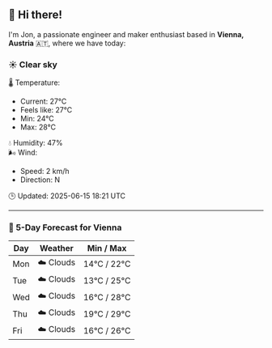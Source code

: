 ## 👋 Hi there!

I'm Jon, a passionate engineer and maker enthusiast based in **Vienna, Austria** 🇦🇹, where we have today:

### ☀️ Clear sky 

🌡️ Temperature: 
* Current: 27°C
* Feels like: 27°C
* Min: 24°C 
* Max: 28°C  

💧 Humidity: 47%  
🌬️ Wind: 
* Speed: 2 km/h 
* Direction: N  

🕒 Updated: 2025-06-15 18:21 UTC

---

### 📅 5-Day Forecast for Vienna

| Day | Weather | Min / Max |
|-----|---------|------------|
| Mon | ☁️ Clouds | 14°C / 22°C |
| Tue | ☁️ Clouds | 13°C / 25°C |
| Wed | ☁️ Clouds | 16°C / 28°C |
| Thu | ☁️ Clouds | 19°C / 29°C |
| Fri | ☁️ Clouds | 16°C / 26°C |
